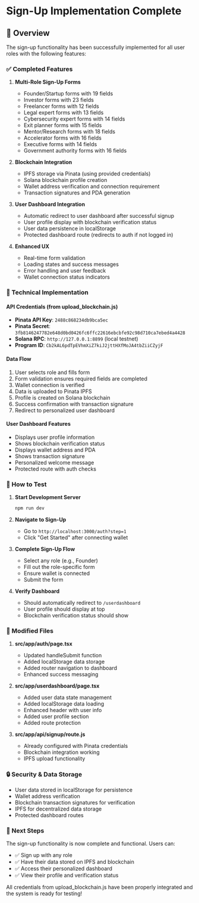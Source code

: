 # Sign-Up Implementation Complete

## 🎉 Overview
The sign-up functionality has been successfully implemented for all user roles with the following features:

### ✅ Completed Features

1. **Multi-Role Sign-Up Forms**
   - Founder/Startup forms with 19 fields
   - Investor forms with 23 fields  
   - Freelancer forms with 12 fields
   - Legal expert forms with 13 fields
   - Cybersecurity expert forms with 14 fields
   - Exit planner forms with 15 fields
   - Mentor/Research forms with 18 fields
   - Accelerator forms with 16 fields
   - Executive forms with 14 fields
   - Government authority forms with 16 fields

2. **Blockchain Integration**
   - IPFS storage via Pinata (using provided credentials)
   - Solana blockchain profile creation
   - Wallet address verification and connection requirement
   - Transaction signatures and PDA generation

3. **User Dashboard Integration**
   - Automatic redirect to user dashboard after successful signup
   - User profile display with blockchain verification status
   - User data persistence in localStorage
   - Protected dashboard route (redirects to auth if not logged in)

4. **Enhanced UX**
   - Real-time form validation
   - Loading states and success messages
   - Error handling and user feedback
   - Wallet connection status indicators

### 🔧 Technical Implementation

#### API Credentials (from upload_blockchain.js)
- **Pinata API Key**: `2488c868234db9bca5ec`
- **Pinata Secret**: `3fb8146247782e648d0bd0426fc6ffc22616ebcbfe92c98d710ca7ebed4a4428`
- **Solana RPC**: `http://127.0.0.1:8899` (local testnet)
- **Program ID**: `Cb2kAL6pdTpEVhmXiZ7kiJ2jttHXfMoJA4tbZiiCZyjF`

#### Data Flow
1. User selects role and fills form
2. Form validation ensures required fields are completed
3. Wallet connection is verified
4. Data is uploaded to Pinata IPFS
5. Profile is created on Solana blockchain
6. Success confirmation with transaction signature
7. Redirect to personalized user dashboard

#### User Dashboard Features
- Displays user profile information
- Shows blockchain verification status
- Displays wallet address and PDA
- Shows transaction signature
- Personalized welcome message
- Protected route with auth checks

### 🚀 How to Test

1. **Start Development Server**
   ```bash
   npm run dev
   ```

2. **Navigate to Sign-Up**
   - Go to `http://localhost:3000/auth?step=1`
   - Click "Get Started" after connecting wallet

3. **Complete Sign-Up Flow**
   - Select any role (e.g., Founder)
   - Fill out the role-specific form
   - Ensure wallet is connected
   - Submit the form

4. **Verify Dashboard**
   - Should automatically redirect to `/userdashboard`
   - User profile should display at top
   - Blockchain verification status should show

### 📁 Modified Files

1. **src/app/auth/page.tsx**
   - Updated handleSubmit function
   - Added localStorage data storage
   - Added router navigation to dashboard
   - Enhanced success messaging

2. **src/app/userdashboard/page.tsx**
   - Added user data state management
   - Added localStorage data loading
   - Enhanced header with user info
   - Added user profile section
   - Added route protection

3. **src/app/api/signup/route.js**
   - Already configured with Pinata credentials
   - Blockchain integration working
   - IPFS upload functionality

### 🔒 Security & Data Storage

- User data stored in localStorage for persistence
- Wallet address verification
- Blockchain transaction signatures for verification
- IPFS for decentralized data storage
- Protected dashboard routes

### 🎯 Next Steps

The sign-up functionality is now complete and functional. Users can:
- ✅ Sign up with any role
- ✅ Have their data stored on IPFS and blockchain
- ✅ Access their personalized dashboard
- ✅ View their profile and verification status

All credentials from upload_blockchain.js have been properly integrated and the system is ready for testing!
